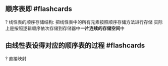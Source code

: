 
## 顺序表即 #flashcards 
?
线性表的顺序存储结构: 把线性表中的所有元素按照顺序存储方法进行存储
实际上是按照逻辑顺序依次存储到存储器中**一片连续的存储空间**中
<!--ID: 1706166165112-->



## 由线性表设得对应的顺序表的过程 #flashcards 
?
直接映射
<!--ID: 1706166165129-->


